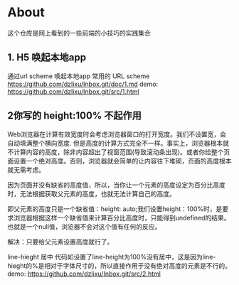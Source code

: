 # About
这个仓库是网上看到的一些前端的小技巧的实践集合
## 1. H5 唤起本地app
通过url scheme 唤起本地app
常用的 URL scheme  
https://github.com/dzlixu/Inbox.git/doc/1.md
demo:
https://github.com/dzlixu/Inbox.git/src/1.html

## 2你写的 height:100% 不起作用
Web浏览器在计算有效宽度时会考虑浏览器窗口的打开宽度。我们不设置宽，会自动填满整个横向宽度.
但是高度的计算方式完全不一样。事实上，浏览器根本就不计算内容的高度，除非内容超出了视窗范围(导致滚动条出现)。或者你给整个页面设置一个绝对高度。否则，浏览器就会简单的让内容往下堆砌，页面的高度根本就无需考虑。

因为页面并没有缺省的高度值，所以，当你让一个元素的高度设定为百分比高度时，无法根据获取父元素的高度，也就无法计算自己的高度。

即父元素的高度只是一个缺省值：height: auto;我们设置height：100%时，是要求浏览器根据这样一个缺省值来计算百分比高度时，只能得到undefined的结果。也就是一个null值，浏览器不会对这个值有任何的反应。

解决：只要给父元素设置高度就行了。

line-hieght 居中
代码如设置了line-height为100%没有居中，这是因为line-hieght的%是相对于字体尺寸的，所以直接作用于没有绝对高度的元素是不行的。
demo:
https://github.com/dzlixu/Inbox.git/src/2.html

